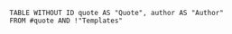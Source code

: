 ```dataview
TABLE WITHOUT ID quote AS "Quote", author AS "Author" 
FROM #quote AND !"Templates"
```

